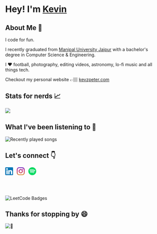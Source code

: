 <h1>Hey! I'm <a href="https://kevzpeter.com">Kevin</a></h1>

<h2>About Me 🤠</h2>

I code for fun.

I recently graduated from [Manipal University Jaipur](https://jaipur.manipal.edu "College website!") with a bachelor's degree in Computer Science & Engineering.

I ❤ football, photography, editing videos, astronomy, lo-fi music and all things tech.

Checkout my personal website 👉🏽 [kevzpeter.com](https://kevzpeter.com)

<h2>Stats for nerds 📈</h2>

<p>
<img src="https://github-readme-stats.vercel.app/api?username=kevzpeter&border_radius=10px&title_color=fff&text_color=fff&show_icons=true&bg_color=45,00f260,0575e6&icon_color=212121&hide_border=true" />
</p>

<h2>What I've been listening to 🎵</h2>

![Recently played songs](https://spotify-recently-played-readme.vercel.app/api?user=kevzpeter)

<h2>Let's connect 👇</h2>

<p>
  <a href="https://www.linkedin.com/in/kevinpeterk"><img width="25" height="25" src="/icons/linkedin.svg"></a>
  &nbsp;
  <a href="https://www.instagram.com/kevzpeter"><img width="25" height="25" src="/icons/instagram.svg"></a>
  &nbsp;
  <a href="https://open.spotify.com/user/kevzpeter"><img width="25" height="25" src="/icons/spotify.svg"></a>
   &nbsp;
</p>
<br></br>

![LeetCode Badges](https://leetcode-badge-showcase.vercel.app/api?username=kevzpeter&theme=beach&filter=daily)

<h2>Thanks for stopping by 😄</h2>

![👀](https://visitor-badge.glitch.me/badge?page_id=KevzPeter.Kevzpeter)
